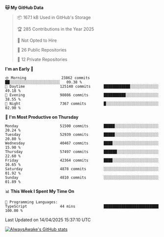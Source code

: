 <!--START_SECTION:waka-->
**🐱 My GitHub Data** 

> 📦 167.1 kB Used in GitHub's Storage 
 > 
> 🏆 285 Contributions in the Year 2025
 > 
> 🚫 Not Opted to Hire
 > 
> 📜 26 Public Repositories 
 > 
> 🔑 12 Private Repositories 
 > 
**I'm an Early 🐤** 

```text
🌞 Morning                23862 commits       ██░░░░░░░░░░░░░░░░░░░░░░░   09.38 % 
🌆 Daytime                125140 commits      ████████████░░░░░░░░░░░░░   49.18 % 
🌃 Evening                98086 commits       ██████████░░░░░░░░░░░░░░░   38.55 % 
🌙 Night                  7367 commits        █░░░░░░░░░░░░░░░░░░░░░░░░   02.90 % 
```
📅 **I'm Most Productive on Thursday** 

```text
Monday                   51500 commits       █████░░░░░░░░░░░░░░░░░░░░   20.24 % 
Tuesday                  52939 commits       █████░░░░░░░░░░░░░░░░░░░░   20.80 % 
Wednesday                40467 commits       ████░░░░░░░░░░░░░░░░░░░░░   15.90 % 
Thursday                 57497 commits       ██████░░░░░░░░░░░░░░░░░░░   22.60 % 
Friday                   42364 commits       ████░░░░░░░░░░░░░░░░░░░░░   16.65 % 
Saturday                 4878 commits        ░░░░░░░░░░░░░░░░░░░░░░░░░   01.92 % 
Sunday                   4810 commits        ░░░░░░░░░░░░░░░░░░░░░░░░░   01.89 % 
```


📊 **This Week I Spent My Time On** 

```text
💬 Programming Languages: 
TypeScript               44 mins             █████████████████████████   100.00 % 
```


 Last Updated on 14/04/2025 15:37:10 UTC
<!--END_SECTION:waka-->

[![AlwaysAwake's GitHub stats](https://github-readme-stats.vercel.app/api?username=AlwaysAwake&show_icons=true&theme=github_dark&count_private=true)](https://github.com/AlwaysAwake/AlwaysAwake)
